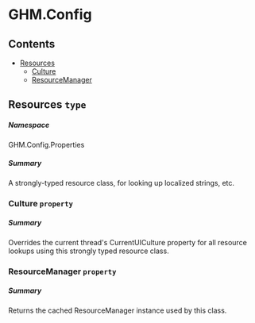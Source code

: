 <a name='assembly'></a>
# GHM.Config

## Contents

- [Resources](#T-GHM.Config-Properties-Resources 'GHM.Config.Properties.Resources')
  - [Culture](#P-GHM.Config-Properties-Resources-Culture 'GHM.Config.Properties.Resources.Culture')
  - [ResourceManager](#P-GHM.Config-Properties-Resources-ResourceManager 'GHM.Config.Properties.Resources.ResourceManager')

<a name='T-GHM.Config-Properties-Resources'></a>
## Resources `type`

##### Namespace

GHM.Config.Properties

##### Summary

A strongly-typed resource class, for looking up localized strings, etc.

<a name='P-GHM.Config-Properties-Resources-Culture'></a>
### Culture `property`

##### Summary

Overrides the current thread's CurrentUICulture property for all
  resource lookups using this strongly typed resource class.

<a name='P-GHM.Config-Properties-Resources-ResourceManager'></a>
### ResourceManager `property`

##### Summary

Returns the cached ResourceManager instance used by this class.
